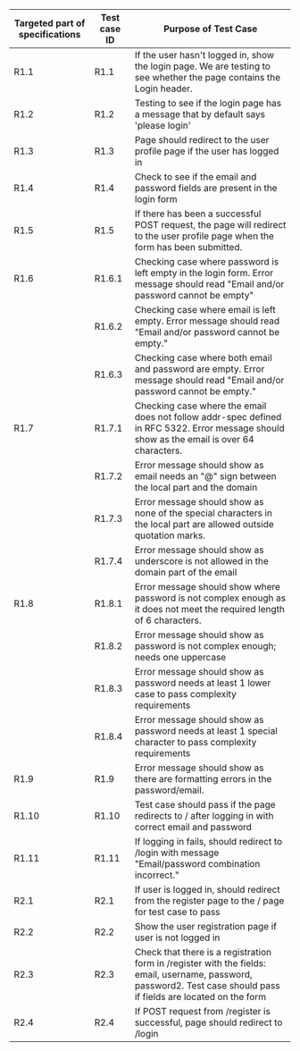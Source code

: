 | Targeted part of  specifications | Test case ID | Purpose of Test Case                                                                                                                                                |
|----------------------------------|--------------|---------------------------------------------------------------------------------------------------------------------------------------------------------------------|
| R1.1                             | R1.1         | If the user hasn't logged in, show the login page. We are testing to see whether the page contains the Login header.                                                |
| R1.2                             | R1.2         | Testing to see if the login page has a message that by default says 'please login'                                                                                  |
| R1.3                             | R1.3         | Page should redirect to the user profile page if the user has logged in                                                                                             |
| R1.4                             | R1.4         | Check to see if the email and password fields are present in the login form                                                                                         |
| R1.5                             | R1.5         | If there has been a successful POST request, the page will redirect to the user profile  page when the form has been submitted.                                     |
| R1.6                             | R1.6.1       | Checking case where password is left empty in the login form. Error message should read  "Email and/or password cannot be empty"                                    |
|                                  | R1.6.2       | Checking case where email is left empty. Error message should read "Email and/or password cannot be empty."                                                         |
|                                  | R1.6.3       | Checking case where both email and password are empty. Error message should read "Email and/or password cannot be empty."                                           |
| R1.7                             | R1.7.1       | Checking case where the email does not follow addr-spec defined in RFC 5322. Error message should show as the email is over 64 characters.                          |
|                                  | R1.7.2       | Error message should show as email needs an "@" sign between the local part and the domain                                                                          |
|                                  | R1.7.3       | Error message should show as none of the special characters in the local part  are allowed outside quotation marks.                                                 |
|                                  | R1.7.4       | Error message should show as underscore is not allowed in the domain part of the email                                                                              |
| R1.8                             | R1.8.1       | Error message should show where password is not complex enough as it does not meet the required length of 6 characters.                                             |
|                                  | R1.8.2       | Error message should show as password is not complex enough; needs one uppercase                                                                                    |
|                                  | R1.8.3       | Error message should show as password needs at least 1 lower case to pass complexity requirements                                                                   |
|                                  | R1.8.4       | Error message should show as password needs at least 1 special character to pass complexity requirements                                                            |
| R1.9                             | R1.9         | Error message should show as there are formatting errors in the password/email.                                                                                     |
| R1.10                            | R1.10        | Test case should pass if the page redirects to / after logging in with correct email and password                                                                   |
| R1.11                            | R1.11        | If logging in fails, should redirect to /login with message "Email/password combination incorrect."                                                                 |
| R2.1                             | R2.1         | If user is logged in, should redirect from the register page to the / page for test case to pass                                                                    |
| R2.2                             | R2.2         | Show the user registration page if user is not logged in                                                                                                            |
| R2.3                             | R2.3         | Check that there is a registration form in /register with the fields: email, username, password, password2. Test case should pass if fields are located on the form |
| R2.4                             | R2.4         | If POST request from /register is successful, page should redirect to /login   